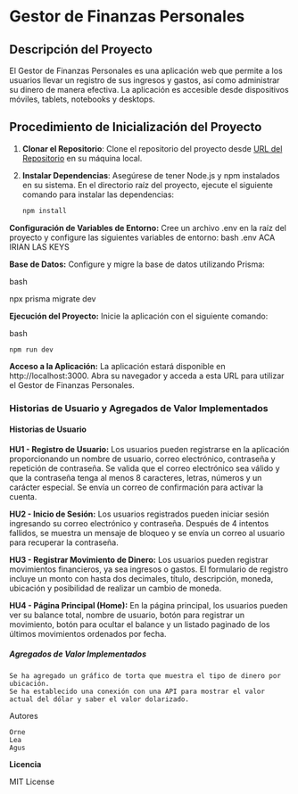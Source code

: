 # Gestor de Finanzas Personales

## Descripción del Proyecto

El Gestor de Finanzas Personales es una aplicación web que permite a los usuarios llevar un registro de sus ingresos y gastos, así como administrar su dinero de manera efectiva. La aplicación es accesible desde dispositivos móviles, tablets, notebooks y desktops.

## Procedimiento de Inicialización del Proyecto

1. **Clonar el Repositorio**: Clone el repositorio del proyecto desde [URL del Repositorio](https://github.com/OrnellaGrigolato/Finance-Manager) en su máquina local.

2. **Instalar Dependencias**: Asegúrese de tener Node.js y npm instalados en su sistema. En el directorio raíz del proyecto, ejecute el siguiente comando para instalar las dependencias:

   ```bash
   npm install

**Configuración de Variables de Entorno:**
Cree un archivo .env en la raíz del proyecto y configure las siguientes variables de entorno:
bash
    .env
    ACA IRIAN LAS KEYS

**Base de Datos:** 
Configure y migre la base de datos utilizando Prisma:

bash

npx prisma migrate dev

**Ejecución del Proyecto:** Inicie la aplicación con el siguiente comando:

bash

    npm run dev

**Acceso a la Aplicación:** La aplicación estará disponible en http://localhost:3000. Abra su navegador y acceda a esta URL para utilizar el Gestor de Finanzas Personales.    

### Historias de Usuario y Agregados de Valor Implementados
#### Historias de Usuario

**HU1 - Registro de Usuario:** Los usuarios pueden registrarse en la aplicación proporcionando un nombre de usuario, correo electrónico, contraseña y repetición de contraseña. Se valida que el correo electrónico sea válido y que la contraseña tenga al menos 8 caracteres, letras, números y un carácter especial. Se envía un correo de confirmación para activar la cuenta.

**HU2 - Inicio de Sesión:** Los usuarios registrados pueden iniciar sesión ingresando su correo electrónico y contraseña. Después de 4 intentos fallidos, se muestra un mensaje de bloqueo y se envía un correo al usuario para recuperar la contraseña.

**HU3 - Registrar Movimiento de Dinero:** Los usuarios pueden registrar movimientos financieros, ya sea ingresos o gastos. El formulario de registro incluye un monto con hasta dos decimales, título, descripción, moneda, ubicación y posibilidad de realizar un cambio de moneda.

**HU4 - Página Principal (Home):** En la página principal, los usuarios pueden ver su balance total, nombre de usuario, botón para registrar un movimiento, botón para ocultar el balance y un listado paginado de los últimos movimientos ordenados por fecha.
##### Agregados de Valor Implementados

    Se ha agregado un gráfico de torta que muestra el tipo de dinero por ubicación.
    Se ha establecido una conexión con una API para mostrar el valor actual del dólar y saber el valor dolarizado.

Autores

    Orne
    Lea
    Agus

**Licencia**

MIT License